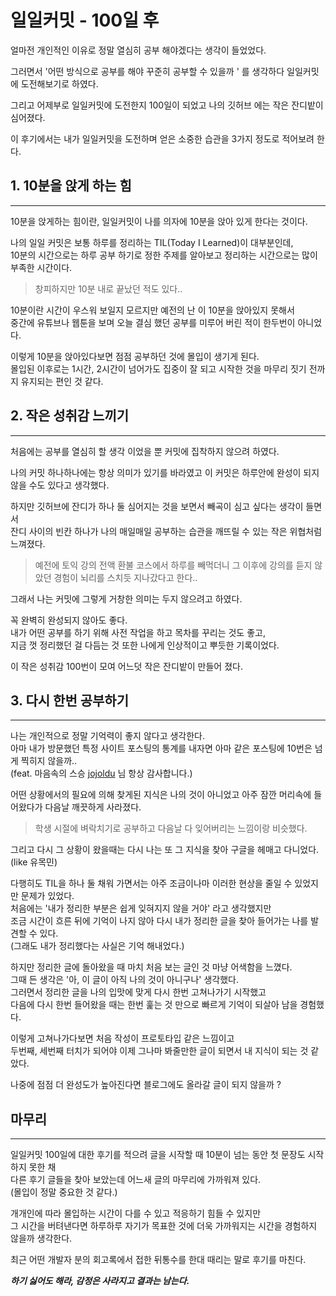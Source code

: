 # 일일커밋 - 100일 후

얼마전 개인적인 이유로 정말 열심히 공부 해야겠다는 생각이 들었었다.

그러면서 '어떤 방식으로 공부를 해야 꾸준히 공부할 수 있을까 ' 를 생각하다 일일커밋에 도전해보기로 하였다.

그리고 어제부로 일일커밋에 도전한지 100일이 되었고 나의 깃허브 에는 작은 잔디밭이 심어졌다.

이 후기에서는 내가 일일커밋을 도전하며 얻은 소중한 습관을 3가지 정도로 적어보려 한다.

## **1. 10분을 앉게 하는 힘**
---

10분을 앉게하는 힘이란, 일일커밋이 나를 의자에 10분을 앉아 있게 한다는 것이다.

나의 일일 커밋은 보통 하루를 정리하는 TIL(Today I Learned)이 대부분인데,  
10분의 시간으로는 하루 공부 하기로 정한 주제를 알아보고 정리하는 시간으로는 많이 부족한 시간이다.

> 창피하지만 10분 내로 끝났던 적도 있다..

10분이란 시간이 우스워 보일지 모르지만 예전의 난 이 10분을 앉아있지 못해서  
중간에 유튜브나 웹툰을 보며 오늘 결심 했던 공부를 미루어 버린 적이 한두번이 아니었다.

이렇게 10분을 앉아있다보면 점점 공부하던 것에 몰입이 생기게 된다.  
몰입된 이후로는 1시간, 2시간이 넘어가도 집중이 잘 되고 시작한 것을 마무리 짓기 전까지 유지되는 편인 것 같다.

## **2. 작은 성취감 느끼기**
---

처음에는 공부를 열심히 할 생각 이었을 뿐 커밋에 집착하지 않으려 하였다.

나의 커밋 하나하나에는 항상 의미가 있기를 바라였고 이 커밋은 하루안에 완성이 되지 않을 수도 있다고 생각했다.

하지만 깃허브에 잔디가 하나 둘 심어지는 것을 보면서 빼곡이 심고 싶다는 생각이 들면서  
잔디 사이의 빈칸 하나가 나의 매일매일 공부하는 습관을 깨뜨릴 수 있는 작은 위협처럼 느껴졌다.

> 예전에 토익 강의 전액 환불 코스에서 하루를 빼먹더니 그 이후에 강의를 듣지 않았던 경험이 뇌리를 스치듯 지나갔다고 한다..

그래서 나는 커밋에 그렇게 거창한 의미는 두지 않으려고 하였다.

꼭 완벽히 완성되지 않아도 좋다.  
내가 어떤 공부를 하기 위해 사전 작업을 하고 목차를 꾸리는 것도 좋고,  
지금 껏 정리했던 걸 다듬는 것 또한 나에게 인상적이고 뿌듯한 기록이었다.

이 작은 성취감 100번이 모여 어느덧 작은 잔디밭이 만들어 졌다.

## **3. 다시 한번 공부하기**
---

나는 개인적으로 정말 기억력이 좋지 않다고 생각한다.  
아마 내가 방문했던 특정 사이트 포스팅의 통계를 내자면 아마 같은 포스팅에 10번은 넘게 찍히지 않을까..  
(feat. 마음속의 스승 [jojoldu](https://jojoldu.tistory.com/) 님 항상 감사합니다.)

어떤 상황에서의 필요에 의해 찾게된 지식은 나의 것이 아니었고 아주 잠깐 머리속에 들어왔다가 다음날 깨끗하게 사라졌다.

> 학생 시절에 벼락치기로 공부하고 다음날 다 잊어버리는 느낌이랑 비슷했다.

그리고 다시 그 상황이 왔을때는 다시 나는 또 그 지식을 찾아 구글을 헤매고 다니었다. (like 유목민)

다행히도 TIL을 하나 둘 채워 가면서는 아주 조금이나마 이러한 현상을 줄일 수 있었지만 문제가 있었다.  
처음에는 '내가 정리한 부분은 쉽게 잊혀지지 않을 거야' 라고 생각했지만  
조금 시간이 흐른 뒤에 기억이 나지 않아 다시 내가 정리한 글을 찾아 들어가는 나를 발견할 수 있다.  
(그래도 내가 정리했다는 사실은 기억 해내었다.)

하지만 정리한 글에 돌아왔을 때 마치 처음 보는 글인 것 마냥 어색함을 느꼈다.  
그때 든 생각은 '아, 이 글이 아직 나의 것이 아니구나' 생각했다.  
그러면서 정리한 글을 나의 입맛에 맞게 다시 한번 고쳐나가기 시작했고  
다음에 다시 한번 들어왔을 때는 한번 훑는 것 만으로 빠르게 기억이 되살아 남을 경험했다.

이렇게 고쳐나가다보면 처음 작성이 프로토타입 같은 느낌이고  
두번째, 세번째 터치가 되어야 이제 그나마 봐줄만한 글이 되면서 내 지식이 되는 것 같았다.

나중에 점점 더 완성도가 높아진다면 블로그에도 올라갈 글이 되지 않을까 ?

## 마무리
---

일일커밋 100일에 대한 후기를 적으려 글을 시작할 때 10분이 넘는 동안 첫 문장도 시작하지 못한 채  
다른 후기 글들을 찾아 보았는데 어느새 글의 마무리에 가까워져 있다.  
(몰입이 정말 중요한 것 같다.)

개개인에 따라 몰입하는 시간이 다를 수 있고 적응하기 힘들 수 있지만  
그 시간을 버텨낸다면 하루하루 자기가 목표한 것에 더욱 가까워지는 시간을 경험하지 않을까 생각한다.

최근 어떤 개발자 분의 회고록에서 접한 뒤통수를 한대 때리는 말로 후기를 마친다.

***하기 싫어도 해라, 감정은 사라지고 결과는 남는다.***
